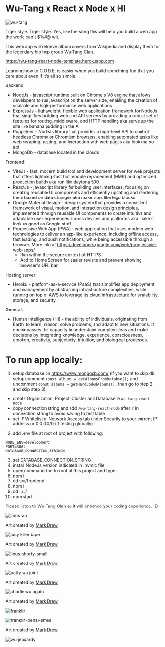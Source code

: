 # Wu-Tang x React x Node x HI

![wu-tang](https://user-images.githubusercontent.com/1335262/44062950-81424b5e-9f2c-11e8-88a1-88341217f6a1.jpg)

Tiger style. Tiger style. Yes, like the song this will help you build a web app the world can't $%#@ wit.

This web app will retrieve album covers from Wikipedia and display them for the legendary hip hop group Wu-Tang Clan.

https://wu-tang-react-node-template.herokuapp.com

Learning how to C.O.D.E. is easier when you build something fun that you care about even if it's all so simple.

Backend:

- NodeJs - javascript runtime built on Chrome's V8 engine that allows developers to run javascript on the server side, enabling the creation of scalable and high-performance web applications
- ExpressJs - lightweight, flexible web application framework for NodeJs that simplifies building web and API servers by providing a robust set of features for routing, middleware, and HTTP handling aka serve up the site like banana pudding in the A
- Puppeteer - NodeJs library that provides a high-level API to control headless Chrome or Chromium browsers, enabling automated tasks like web scraping, testing, and interaction with web pages aka look ma no api
- MongoDb - database located in the clouds

Frontend:

- ViteJs - fast, modern build tool and development server for web projects that offers lightning-fast hot module replacement (HMR) and optimized production builds aka run like daytona 500
- ReactJs - javascript library for building user interfaces, focusing on creating reusable UI components and efficiently updating and rendering them based on data changes aka make sites like lego blocks
- Google Material Design - design system that provides a consistent framework of visual, motion, and interaction design principles, implemented through reusable UI components to create intuitive and adaptable user experiences across devices and platforms aka make it look as good as Google stuff
- Progressive Web App (PWA) - web application that uses modern web technologies to deliver an app-like experience, including offline access, fast loading, and push notifications, while being accessible through a browser.  More info at https://developers.google.com/web/progressive-web-apps/
    - Run within the secure context of HTTPS
    - Add to Home Screen for easier revisits and prevent showing browser's URL bar

Hosting server:

- Heroku - platform-as-a-service (PaaS) that simplifies app deployment and management by abstracting infrastructure complexities, while running on top of AWS to leverage its cloud infrastructure for scalability, storage, and security

General:

- Human Intelligence (HI) - the ability of individuals, originating from Earth, to learn, reason, solve problems, and adapt to new situations. It encompasses the capacity to understand complex ideas and make decisions by integrating knowledge, experience, consciousness, emotion, creativity, subjectivity, intuition, and biological processes.

# To run app locally:

1. setup database on https://www.mongodb.com/ (if you want to skip db setup comment `const albums = getAlbumsFromDatabse();` and uncomment `const albums = getHardCodedAlbums();` then go to step 2 and skip step 3)
- create Organization, Project, Cluster and Database ie `wu-tang-react-node`
- copy connection string and add `/wu-tang-react-node` after `?` in connection string to avoid saving to test table
- set IP Whitelist in Network Access tab under Security to your current IP address or 0.0.0.0/0 (if testing globally)
2. add .env file at root of project with following:
```
NODE_ENV=development
PORT=3001
DATABASE_CONNECTION_STRING=
```
3. set DATABASE_CONNECTION_STRING
4. install NodeJs version indicated in .nvmrc file
5. open command line to root of this project and type:
6. npm i
7. cd src/frontend
8. npm i
9. cd ../../
10. npm start

Please listen to Wu-Tang Clan as it will enhance your coding experience. :D

![linus wu](https://user-images.githubusercontent.com/1335262/44238981-06b44580-a185-11e8-92e1-55d460c3b81e.png)

Art created by [Mark Drew](https://www.artsy.net/artwork/mark-drew-wu-tang-again-wu-tang-clan)

![lucy killer tape](https://user-images.githubusercontent.com/1335262/44238991-16cc2500-a185-11e8-9abe-145d2d9619ba.png)

Art created by [Mark Drew](https://www.artsy.net/artwork/mark-drew-wu-tang-again-wu-tang-clan)

![linus-shorty-small](https://user-images.githubusercontent.com/1335262/65600046-498e4280-df6d-11e9-9b5d-fda1ef93022b.jpg)

Art created by [Mark Drew](https://www.artsy.net/artwork/mark-drew-wu-tang-again-wu-tang-clan)

![patty wu joint](https://user-images.githubusercontent.com/1335262/44239019-34998a00-a185-11e8-8887-3e96ddbe1a10.png)

Art created by [Mark Drew](https://www.artsy.net/artwork/mark-drew-wu-tang-again-wu-tang-clan)

![charlie wu again](https://user-images.githubusercontent.com/1335262/44239031-44b16980-a185-11e8-8f2e-6df34589f1e5.png)

Art created by [Mark Drew](https://www.artsy.net/artwork/mark-drew-wu-tang-again-wu-tang-clan)

![franklin](https://user-images.githubusercontent.com/1335262/44304912-5be48880-a338-11e8-935c-d28553a8788a.png)

![franklin-benzi-small](https://user-images.githubusercontent.com/1335262/65600161-9a9e3680-df6d-11e9-9d21-cea6cf4e9d55.jpg)

Art created by [Mark Drew](https://www.artsy.net/artwork/mark-drew-wu-tang-again-wu-tang-clan)

![wu jeopardy](https://user-images.githubusercontent.com/1335262/44239056-6874af80-a185-11e8-9c5b-b85d8633925f.png)
